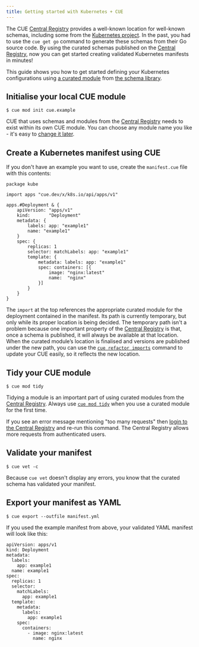 ```yaml
---
title: Getting started with Kubernetes + CUE
---
```


The CUE
[Central Registry](https://registry.cue.works)
provides a well-known location for well-known schemas,
including some from the [Kubernetes project](https://kubernetes.io/). In the
past, you had to use the `cue get go` command to generate these schemas from
their Go source code. By using the curated schemas published on the
[Central Registry](https://registry.cue.works),
now you can get started creating validated Kubernetes manifests in minutes!

This guide shows you how to get started defining your Kubernetes configurations using
[a curated module](/getting-started/kubernetes/)
from
[the schema library](/getting-started/schema-library/).

<!--more-->

## Initialise your local CUE module
``` { .shell-session title="TERMINAL" data-copy="cue mod init cue.example" }
$ cue mod init cue.example
```
CUE that uses schemas and modules from the
[Central Registry](https://registry.cue.works)
needs to exist
within its own CUE module. You can choose any module name you like - it's easy to
[change it later](https://cuelang.org/docs/reference/command/cue-help-mod-rename/).

## Create a Kubernetes manifest using CUE

If you don't have an example you want to
use, create the `manifest.cue` file with this contents:
``` { .cue title="manifest.cue" }
package kube

import apps "cue.dev/x/k8s.io/api/apps/v1"

apps.#Deployment & {
	apiVersion: "apps/v1"
	kind:       "Deployment"
	metadata: {
		labels: app: "example1"
		name: "example1"
	}
	spec: {
		replicas: 1
		selector: matchLabels: app: "example1"
		template: {
			metadata: labels: app: "example1"
			spec: containers: [{
				image: "nginx:latest"
				name:  "nginx"
			}]
		}
	}
}
```
The `import` at the top references the appropriate curated module for the
deployment contained in the manifest.
Its path is currently temporary, but only while its proper location is being decided.
The temporary path isn't a problem because one important property of the
[Central Registry](https://registry.cue.works)
is that, once a schema is published, it will always be
available at that location.
When the curated module’s location is finalised and versions are published
under the new path, you can use the
[`cue refactor imports`](https://cuelang.org/docs/reference/command/cue-help-refactor-imports/)
command to update your CUE easily, so it reflects the new location.

## Tidy your CUE module
``` { .shell-session title="TERMINAL" data-copy="cue mod tidy" }
$ cue mod tidy
```
Tidying a module is an important part of using curated modules from the
[Central Registry](https://registry.cue.works).
Always use
[`cue mod tidy`](https://cuelang.org/docs/reference/command/cue-help-mod-tidy/)
when you use a curated module for the first time.

If you see an error message mentioning "too many requests" then
[login to the Central Registry](../login-central-registry.md)
and re-run this command.
The Central Registry allows more requests from authenticated users.

## Validate your manifest
``` { .shell-session title="TERMINAL" data-copy="cue vet -c" }
$ cue vet -c
```
Because `cue vet` doesn't display any errors, you know that the curated schema has validated your manifest.

## Export your manifest as YAML
``` { .shell-session title="TERMINAL" data-copy="cue export --outfile manifest.yml" }
$ cue export --outfile manifest.yml
```

If you used the example manifest from above, your validated YAML manifest will look like this:

``` { .yml title="manifest.yml" }
apiVersion: apps/v1
kind: Deployment
metadata:
  labels:
    app: example1
  name: example1
spec:
  replicas: 1
  selector:
    matchLabels:
      app: example1
  template:
    metadata:
      labels:
        app: example1
    spec:
      containers:
        - image: nginx:latest
          name: nginx
```

